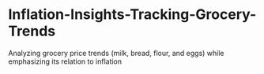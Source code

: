 # Inflation-Insights-Tracking-Grocery-Trends
Analyzing grocery price trends (milk, bread, flour, and eggs) while emphasizing its relation to inflation
